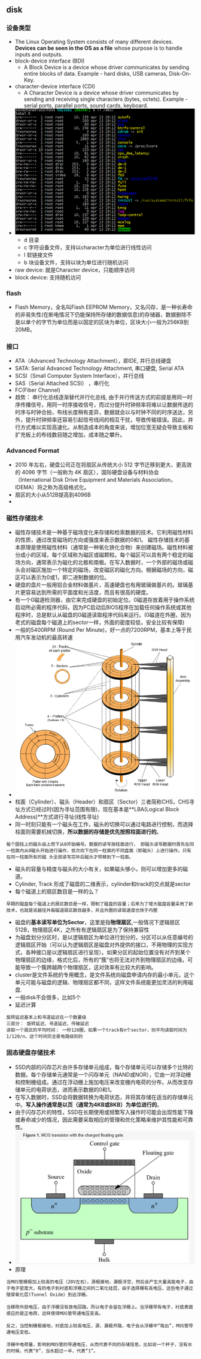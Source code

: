 ## disk 

### 设备类型
* The Linux Operating System consists of many different devices. **Devices can be seen in the OS as a file** whose purpose is to handle inputs and outputs.
* block-device interface (BDI)
  * A Block Device is a device whose driver communicates by sending entire blocks of data. Example - hard disks, USB cameras, Disk-On-Key.
* character-device interface (CDI)
  * A Character Device is a device whose driver communicates by sending and receiving single characters (bytes, octets). Example - serial ports, parallel ports, sound cards, keyboard.
* ![device-type](./assets/device-type.png)
  * d 目录
  * c 字符设备文件，支持以character为单位进行线性访问
  * l 软链接文件
  * b 块设备文件，支持以块为单位进行随机访问
* raw device: 就是Character device，只能顺序访问
* block device: 支持随机访问


### flash
* Flash Memory，全名叫Flash EEPROM Memory，又名闪存，是一种长寿命的非易失性(在断电情况下仍能保持所存储的数据信息)的存储器，数据删除不是以单个的字节为单位而是以固定的区块为单位，区块大小一般为256KB到20MB。

### 接口
* ATA（Advanced Technology Attachment），即IDE, 并行总线硬盘
* SATA: Serial Advanced Technology Attachment, 串口硬盘, Serial ATA
* SCSI（Small Computer System Interface），并行总线
* SAS（Serial Attached SCSI） ，串行化
* FC(Fiber Channel)
* 趋势： 串行化总线逐渐替代并行化总线, 由于并行传送方式的前提是用同一时序传播信号，用同一时序接收信号，而过分提升时钟频率将难以让数据传送的时序与时钟合拍，布线长度稍有差异，数据就会以与时钟不同的时序送达，另外，提升时钟频率还容易引起信号线间的相互干扰，导致传输错误。因此，并行方式难以实现高速化。从制造成本的角度来说，增加位宽无疑会导致主板和扩充板上的布线数目随之增加，成本随之攀升。

### Advanced Format 
* 2010 年左右，硬盘公司正在将扇区从传统大小 512 字节迁移到更大、更高效的 4096 字节（一般称为 4K 扇区），国际硬盘设备与材料协会（International Disk Drive Equipment and Materials Association，IDEMA）将之称为高级格式化。
* 扇区的大小从512B提高到4096B
* 
### 磁性存储技术
* 磁性存储技术是一种基于磁场变化来存储和检索数据的技术。它利用磁性材料的性质，通过改变磁场的方向或强度来表示数据的0和1。
磁性存储技术的基本原理是使用磁性材料（通常是一种氧化铁化合物）来创建磁场。磁性材料被分成小的区域，每个区域称为磁区或磁颗粒。每个磁区可以具有两个稳定的磁场方向，通常表示为磁化的北极和南极。在写入数据时，一个外部的磁场或磁头会对磁区施加一个特定的磁场，改变磁区的磁化方向。根据磁场的方向，磁区可以表示为0或1，即二进制数据的位。
* 硬盘的盘片一般用铝合金材料做基片，高速硬盘也有用玻璃做基片的。玻璃基片更容易达到所需的平面度和光洁度，而且有很高的硬度。
* 有一个0磁道检测器，由它来完成硬盘的初始定位。0磁道存放着用于操作系统 启动所必需的程序代码，因为PC启动后BIOS程序在加载任何操作系统或其他程序时，总是默认从磁盘的0磁道读取程序代码来运行。(0磁道在外圈，因为老式的磁盘每个磁道上的sector一样，外面的密度较低，安全比较有保障)
* 一般的5400RPM (Round Per Minute)，好一点的7200RPM，基本上等于民用汽车发动机的最高转速
* ![logic-structure](./assets/Hard-Disk-structure-in-OS.png)
* 柱面（Cylinder）、磁头（Header）和扇区（Sector）三者简称CHS，CHS寻址方式已经过时(因为寻址范围有限)，现在基本是**LBA(Logical Block Address)**方式进行寻址(线性寻址)
* 同一时刻只能有一个磁头在工作，磁头的切换可以通过电路进行控制，而选择柱面则需要机械切换，**所以数据的存储是优先按照柱面进行的**。
```
每个圆柱上的磁头由上而下从0开始编号。数据的读写按柱面进行， 即磁头读写数据时首先在同一柱面内从0磁头开始进行操作，依次向下在同一柱面的不同盘面（即磁头）上进行操作。只有在同一柱面所有的磁 头全部读写完毕后磁头才转移到下一柱面。
```
* 磁头的容量与精度与磁头的大小有关，如果磁头够小，则可以增加更多的磁道。
* Cylinder, Track 形成了磁盘的二维表示，cylinder和track的交点就是sector
*  每个磁道上的扇区数目是一样的么？
```
早期的磁盘每个磁道上的扇区数目是一样，限制了磁盘的容量；后来为了增大磁盘容量采用了新技术，也就是说越往外每磁道扇区数目越多，并且外圈的读取速度也快于内圈
```
* 磁盘的**基本读写单位为Sector**，这里是指**物理扇区**,一般情况下逻辑扇区512B，物理扇区4K，之所有有逻辑扇区是为了保持兼容性
* 为磁盘划分分区时，是以逻辑扇区为单位进行划分的，分区可以从任意编号的逻辑扇区开始（可以认为逻辑扇区是磁盘对外提供的接口，不用物理的实现方式，各种接口是以逻辑扇区进行呈现）。如果分区的起始位置没有对齐到某个物理扇区的边缘，格式化后，所有的“簇”也将无法对齐到物理扇区的边缘。可能导致一个簇跨越两个物理扇区，这对效率有比较大的影响。
* cluster是文件系统的专用概念，是文件系统向磁盘申请内存的最小单元，这个单元可能与磁盘的逻辑、物理扇区都不同，这样文件系统能更加灵活的利用磁盘.
* 一般disk不会很多，比如5个
* 延迟计算
```
旋转延迟基本上和寻道延迟在一个数量级
三部分： 旋转延迟、寻道延迟、传输延迟
读取一个扇区的平均时间： 一秒120圈，如果一个track有n个sector，则平均读取时间为  1/120/n，这个时间完全是电路级别的
```
### 固态硬盘存储技术
* SSD内部的闪存芯片由许多存储单元组成，每个存储单元可以存储多个比特的数据。每个存储单元通常是一个闪存单元（NAND或NOR），它由一对浮动栅和控制栅组成。通过在浮动栅上施加电压来改变栅内电荷的分布，从而改变存储单元的电荷状态，进而表示数据的0和1。
* 在写入数据时，SSD会将数据转换为电荷状态，并将其存储在适当的存储单元中。**写入操作通常是以页（通常为4KB或8KB）为单位进行的**。
* 由于闪存芯片的特性，SSD在长期使用或频繁写入操作时可能会出现性能下降或寿命减少的情况，因此需要采取相应的管理和优化策略来维护其性能和可靠性。
* ![floating-gate](./assets/os/../floating-gate.png)
* 原理
```
当MOS管栅极加上较高的电压（20V左右），源极接地，漏极浮空，然后会产生大量高能电子，由于电子密度大，有的电子到衬底和浮栅之间的二氧化硅层，由于选择栅有高电压，这些电子通过隧穿氧化层(Tunnel Oxide）到达浮栅。

当移除外部电压，由于浮栅没有放电回路，所以电子会留在浮栅上。当浮栅带有电子，衬底表面感应的是正电荷，这样使得MOS管导通电压变高。

反之，当控制栅极接地，衬底加上较高电压，源、漏极开路，电子会从浮栅中“吸出”，MOS管导通电压变低。

浮栅中电荷量，影响到MOS管的导通电压，从而代表不同的存储信息。比如说一个杯子，没有水的时候，代表“0”，当水超过一半，代表“1”。
```